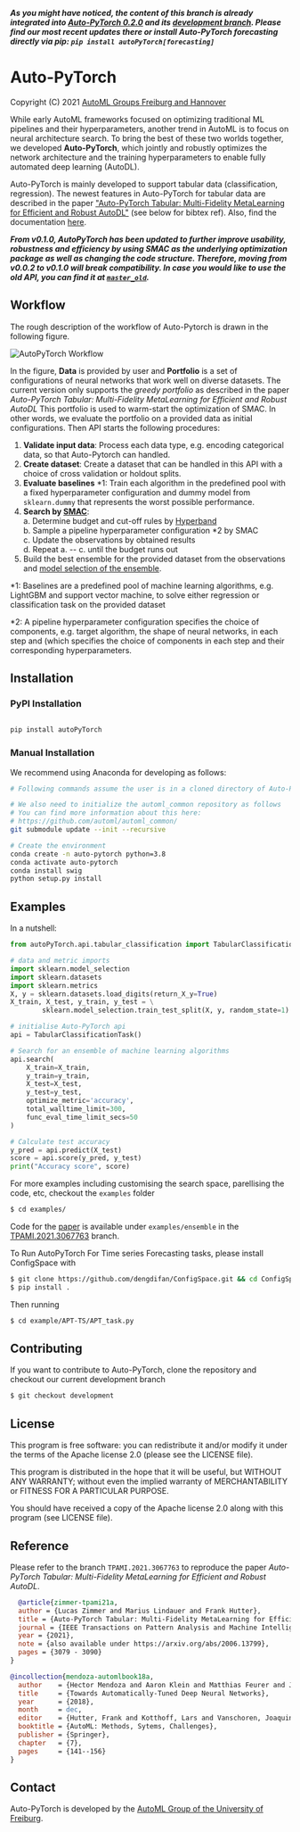 ***As you might have noticed, the content of this branch is already integrated into [Auto-PyTorch 0.2.0](https://github.com/automl/Auto-PyTorch) and its [development branch](https://github.com/automl/Auto-PyTorch/tree/development). Please find our most recent updates there or install Auto-PyTorch forecasting directly via pip: `pip install autoPyTorch[forecasting] `***

# Auto-PyTorch

Copyright (C) 2021  [AutoML Groups Freiburg and Hannover](http://www.automl.org/)

While early AutoML frameworks focused on optimizing traditional ML pipelines and their hyperparameters, another trend in AutoML is to focus on neural architecture search. To bring the best of these two worlds together, we developed **Auto-PyTorch**, which jointly and robustly optimizes the network architecture and the training hyperparameters to enable fully automated deep learning (AutoDL).

Auto-PyTorch is mainly developed to support tabular data (classification, regression).
The newest features in Auto-PyTorch for tabular data are described in the paper ["Auto-PyTorch Tabular: Multi-Fidelity MetaLearning for Efficient and Robust AutoDL"](https://arxiv.org/abs/2006.13799) (see below for bibtex ref).
Also, find the documentation [here](https://automl.github.io/Auto-PyTorch/master).

***From v0.1.0, AutoPyTorch has been updated to further improve usability, robustness and efficiency by using SMAC as the underlying optimization package as well as changing the code structure. Therefore, moving from v0.0.2 to v0.1.0 will break compatibility. 
In case you would like to use the old API, you can find it at [`master_old`](https://github.com/automl/Auto-PyTorch/tree/master-old).***

## Workflow

The rough description of the workflow of Auto-Pytorch is drawn in the following figure.

![AutoPyTorch Workflow](https://raw.githubusercontent.com/automl/Auto-PyTorch/master/figs/apt_workflow.png)

In the figure, **Data** is provided by user and
**Portfolio** is a set of configurations of neural networks that work well on diverse datasets.
The current version only supports the *greedy portfolio* as described in the paper *Auto-PyTorch Tabular: Multi-Fidelity MetaLearning for Efficient and Robust AutoDL*
This portfolio is used to warm-start the optimization of SMAC.
In other words, we evaluate the portfolio on a provided data as initial configurations.
Then API starts the following procedures:

1. **Validate input data**: Process each data type, e.g. encoding categorical data, so that Auto-Pytorch can handled.
2. **Create dataset**: Create a dataset that can be handled in this API with a choice of cross validation or holdout splits.
3. **Evaluate baselines** *1: Train each algorithm in the predefined pool with a fixed hyperparameter configuration and dummy model from `sklearn.dummy` that represents the worst possible performance.
4. **Search by [SMAC](https://github.com/automl/SMAC3)**:\
    a. Determine budget and cut-off rules by [Hyperband](https://jmlr.org/papers/volume18/16-558/16-558.pdf)\
    b. Sample a pipeline hyperparameter configuration *2 by SMAC\
    c. Update the observations by obtained results\
    d. Repeat a. -- c. until the budget runs out
5. Build the best ensemble for the provided dataset from the observations and [model selection of the ensemble](https://www.cs.cornell.edu/~caruana/ctp/ct.papers/caruana.icml04.icdm06long.pdf).

*1: Baselines are a predefined pool of machine learning algorithms, e.g. LightGBM and support vector machine, to solve either regression or classification task on the provided dataset

*2: A pipeline hyperparameter configuration specifies the choice of components, e.g. target algorithm, the shape of neural networks, in each step and 
(which specifies the choice of components in each step and their corresponding hyperparameters.

## Installation

### PyPI Installation

```sh

pip install autoPyTorch

```

### Manual Installation

We recommend using Anaconda for developing as follows:

```sh
# Following commands assume the user is in a cloned directory of Auto-Pytorch

# We also need to initialize the automl_common repository as follows
# You can find more information about this here:
# https://github.com/automl/automl_common/
git submodule update --init --recursive

# Create the environment
conda create -n auto-pytorch python=3.8
conda activate auto-pytorch
conda install swig
python setup.py install

```

## Examples

In a nutshell:

```py
from autoPyTorch.api.tabular_classification import TabularClassificationTask

# data and metric imports
import sklearn.model_selection
import sklearn.datasets
import sklearn.metrics
X, y = sklearn.datasets.load_digits(return_X_y=True)
X_train, X_test, y_train, y_test = \
        sklearn.model_selection.train_test_split(X, y, random_state=1)

# initialise Auto-PyTorch api
api = TabularClassificationTask()

# Search for an ensemble of machine learning algorithms
api.search(
    X_train=X_train,
    y_train=y_train,
    X_test=X_test,
    y_test=y_test,
    optimize_metric='accuracy',
    total_walltime_limit=300,
    func_eval_time_limit_secs=50
)

# Calculate test accuracy
y_pred = api.predict(X_test)
score = api.score(y_pred, y_test)
print("Accuracy score", score)
```

For more examples including customising the search space, parellising the code, etc, checkout the `examples` folder

```sh
$ cd examples/
```


Code for the [paper](https://arxiv.org/abs/2006.13799) is available under `examples/ensemble` in the [TPAMI.2021.3067763](https://github.com/automl/Auto-PyTorch/tree/TPAMI.2021.3067763`) branch.

To Run AutoPyTorch For Time series Forecasting tasks, please install ConfigSpace with
```sh
$ git clone https://github.com/dengdifan/ConfigSpace.git && cd ConfigSpace
$ pip install . 
```
Then running 
```sh
$ cd example/APT-TS/APT_task.py
```


## Contributing

If you want to contribute to Auto-PyTorch, clone the repository and checkout our current development branch

```sh
$ git checkout development
```

## License

This program is free software: you can redistribute it and/or modify
it under the terms of the Apache license 2.0 (please see the LICENSE file).

This program is distributed in the hope that it will be useful,
but WITHOUT ANY WARRANTY; without even the implied warranty of
MERCHANTABILITY or FITNESS FOR A PARTICULAR PURPOSE.

You should have received a copy of the Apache license 2.0
along with this program (see LICENSE file).

## Reference

Please refer to the branch `TPAMI.2021.3067763` to reproduce the paper *Auto-PyTorch Tabular: Multi-Fidelity MetaLearning for Efficient and Robust AutoDL*.

```bibtex
  @article{zimmer-tpami21a,
  author = {Lucas Zimmer and Marius Lindauer and Frank Hutter},
  title = {Auto-PyTorch Tabular: Multi-Fidelity MetaLearning for Efficient and Robust AutoDL},
  journal = {IEEE Transactions on Pattern Analysis and Machine Intelligence},
  year = {2021},
  note = {also available under https://arxiv.org/abs/2006.13799},
  pages = {3079 - 3090}
}
```

```bibtex
@incollection{mendoza-automlbook18a,
  author    = {Hector Mendoza and Aaron Klein and Matthias Feurer and Jost Tobias Springenberg and Matthias Urban and Michael Burkart and Max Dippel and Marius Lindauer and Frank Hutter},
  title     = {Towards Automatically-Tuned Deep Neural Networks},
  year      = {2018},
  month     = dec,
  editor    = {Hutter, Frank and Kotthoff, Lars and Vanschoren, Joaquin},
  booktitle = {AutoML: Methods, Sytems, Challenges},
  publisher = {Springer},
  chapter   = {7},
  pages     = {141--156}
}
```

## Contact

Auto-PyTorch is developed by the [AutoML Group of the University of Freiburg](http://www.automl.org/).


